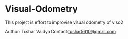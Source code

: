 # Visual-Odometry
This project is effort to improvise visual odometry of viso2

Author: Tushar Vaidya
Contact:tushar5610@gmail.com
